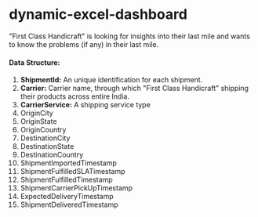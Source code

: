 # dynamic-excel-dashboard
"First Class Handicraft" is looking for insights into their last mile and wants to know the problems (if any) in their last mile.

#### Data Structure:
1. **ShipmentId:** An unique identification for each shipment. 
2. **Carrier:** Carrier name, through which "First Class Handicraft" shipping their products across entire India.
3. **CarrierService:** A shipping service type
4. OriginCity
5. OriginState
6. OriginCountry
7. DestinationCity
8. DestinationState
9. DestinationCountry
10. ShipmentImportedTimestamp
11. ShipmentFulfilledSLATimestamp
12. ShipmentFulfilledTimestamp
13. ShipmentCarrierPickUpTimestamp
14. ExpectedDeliveryTimestamp
15. ShipmentDeliveredTimestamp
